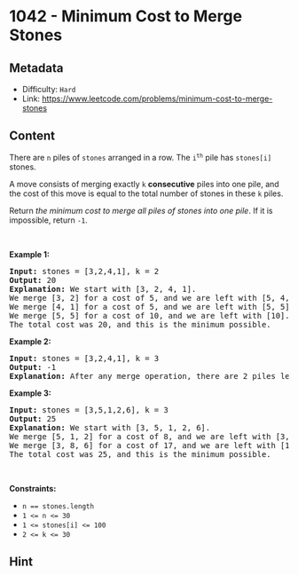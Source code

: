 # 1042 - Minimum Cost to Merge Stones

## Metadata

 - Difficulty: `Hard`
 - Link: https://www.leetcode.com/problems/minimum-cost-to-merge-stones

## Content

<p>There are <code>n</code> piles of <code>stones</code> arranged in a row. The <code>i<sup>th</sup></code> pile has <code>stones[i]</code> stones.</p>

<p>A move consists of merging exactly <code>k</code> <strong>consecutive</strong> piles into one pile, and the cost of this move is equal to the total number of stones in these <code>k</code> piles.</p>

<p>Return <em>the minimum cost to merge all piles of stones into one pile</em>. If it is impossible, return <code>-1</code>.</p>

<p>&nbsp;</p>
<p><strong class="example">Example 1:</strong></p>

<pre>
<strong>Input:</strong> stones = [3,2,4,1], k = 2
<strong>Output:</strong> 20
<strong>Explanation:</strong> We start with [3, 2, 4, 1].
We merge [3, 2] for a cost of 5, and we are left with [5, 4, 1].
We merge [4, 1] for a cost of 5, and we are left with [5, 5].
We merge [5, 5] for a cost of 10, and we are left with [10].
The total cost was 20, and this is the minimum possible.
</pre>

<p><strong class="example">Example 2:</strong></p>

<pre>
<strong>Input:</strong> stones = [3,2,4,1], k = 3
<strong>Output:</strong> -1
<strong>Explanation:</strong> After any merge operation, there are 2 piles left, and we can&#39;t merge anymore.  So the task is impossible.
</pre>

<p><strong class="example">Example 3:</strong></p>

<pre>
<strong>Input:</strong> stones = [3,5,1,2,6], k = 3
<strong>Output:</strong> 25
<strong>Explanation:</strong> We start with [3, 5, 1, 2, 6].
We merge [5, 1, 2] for a cost of 8, and we are left with [3, 8, 6].
We merge [3, 8, 6] for a cost of 17, and we are left with [17].
The total cost was 25, and this is the minimum possible.
</pre>

<p>&nbsp;</p>
<p><strong>Constraints:</strong></p>

<ul>
	<li><code>n == stones.length</code></li>
	<li><code>1 &lt;= n &lt;= 30</code></li>
	<li><code>1 &lt;= stones[i] &lt;= 100</code></li>
	<li><code>2 &lt;= k &lt;= 30</code></li>
</ul>


## Hint


